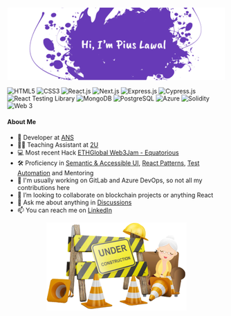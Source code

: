 <p align="center" width="100%">
  <img alt="Hi, I'm Pius Lawal aka Piouson" src="assets/banner.png">
  <div>
    <img alt="HTML5" src="https://img.shields.io/static/v1?message=html&logo=html5&labelColor=5c5c5c&color=1182c3&logoColor=white&label=%20&style=plastic">
    <img alt="CSS3" src="https://img.shields.io/static/v1?message=css&logo=css3&labelColor=5c5c5c&color=1182c3&logoColor=white&label=%20&style=plastic">
    <img alt="React.js" src="https://img.shields.io/static/v1?message=react&logo=react&labelColor=5c5c5c&color=1182c3&logoColor=white&label=%20&style=plastic">
    <img alt="Next.js" src="https://img.shields.io/static/v1?message=next&logo=nextdotjs&labelColor=5c5c5c&color=1182c3&logoColor=white&label=%20&style=plastic">
    <img alt="Express.js" src="https://img.shields.io/static/v1?message=express&logo=nodedotjs&labelColor=5c5c5c&color=1182c3&logoColor=white&label=%20&style=plastic">
    <img alt="Cypress.js" src="https://img.shields.io/static/v1?message=cypress&logo=cypress&labelColor=5c5c5c&color=1182c3&logoColor=white&label=%20&style=plastic">
    <img alt="React Testing Library" src="https://img.shields.io/static/v1?message=react%20testing%20library&logo=testing-library&labelColor=5c5c5c&color=1182c3&logoColor=white&label=%20&style=plastic">
    <img alt="MongoDB" src="https://img.shields.io/static/v1?message=mongodb&logo=mongodb&labelColor=5c5c5c&color=1182c3&logoColor=white&label=%20&style=plastic">
    <img alt="PostgreSQL" src="https://img.shields.io/static/v1?message=postgresql&logo=postgresql&labelColor=5c5c5c&color=1182c3&logoColor=white&label=%20&style=plastic">
    <img alt="Azure" src="https://img.shields.io/static/v1?message=azure&logo=microsoft-azure&labelColor=5c5c5c&color=1182c3&logoColor=white&label=%20&style=plastic">
    <img alt="Solidity" src="https://img.shields.io/static/v1?message=solidity&logo=solidity&labelColor=5c5c5c&color=1182c3&logoColor=white&label=%20&style=plastic">
    <img alt="Web 3" src="https://img.shields.io/static/v1?message=web3&logo=web3dotjs&labelColor=5c5c5c&color=1182c3&logoColor=white&label=%20&style=plastic">
  </div>
</p>

#### About Me

- 💼 Developer at [ANS](https://www.ans.co.uk/)
- 👨‍🏫 Teaching Assistant at [2U](https://2u.com/)
- 💻 Most recent Hack [ETHGlobal Web3Jam - Equatorious](https://showcase.ethglobal.com/web3jam/equatorious)
- 🛠️ Proficiency in [Semantic & Accessible UI](https://www.w3.org/TR/WCAG21/), [React Patterns](https://reactpatterns.com/), [Test Automation](https://testautomationu.applitools.com/learningpaths.html) and Mentoring
- 🔭 I'm usually working on GitLab and Azure DevOps, so not all my contributions here
- 👯 I’m looking to collaborate on blockchain projects or anything React
- 💬 Ask me about anything in [Discussions](https://github.com/piouson/piouson/discussions/1)
- 📫 You can reach me on [LinkedIn](https://www.linkedin.com/in/piouson)

<p align="center" width="100%">
  <img alt="Developer under construction" src="assets/under-construction.png">
</p>
